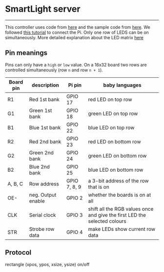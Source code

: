 # SmartLight server
-----

This controller uses code from [here](https://github.com/Boomerific/rpi-rgb-led-matrix) and the sample code from [here](http://www.linuxhowtos.org/C_C++/socket.htm). We followed [this tutorial](https://learn.adafruit.com/connecting-a-16x32-rgb-led-matrix-panel-to-a-raspberry-pi) to connect the Pi. Only one row of LEDS can be on simultaneously. More detailed explanation about the LED matrix [here](http://www.rayslogic.com/propeller/programming/AdafruitRGB/AdafruitRGB.htm)


## Pin meanings

Pins can only have a `high` or `low` value. On a 16x32 board two rows are
controlled simultaneously (row `n` and row `n + 1`).

Board pin  | description        | Pi pin           | baby languages
---------- | ------------------ | ---------------- | --------------
R1         | Red 1st bank       | GPIO 17          | red LED on top row
G1         | Green 1st bank     | GPIO 18          | green LED on top row
B1         | Blue 1st bank      | GPIO 22          | blue LED on top row
R2         | Red 2nd bank       | GPIO 23          | red LED on bottom row
G2         | Green 2nd bank     | GPIO 24          | green LED on bottom row
B2         | Blue 2nd bank      | GPIO 25          | blue LED on bottom row
A, B, C    | Row address        | GPIO 7, 8, 9     | a 3-bit address of the row that is on
OE-        | neg. Output enable | GPIO 2           | whether the boards is on at all
CLK        | Serial clock       | GPIO 3           | shift all the RGB values once and give the first LED the selected colours
STR        | Strobe row data    | GPIO 4           | make LEDs show current row data

## Protocol
rectangle (xpos, ypos, xsize, ysize)
on/off
